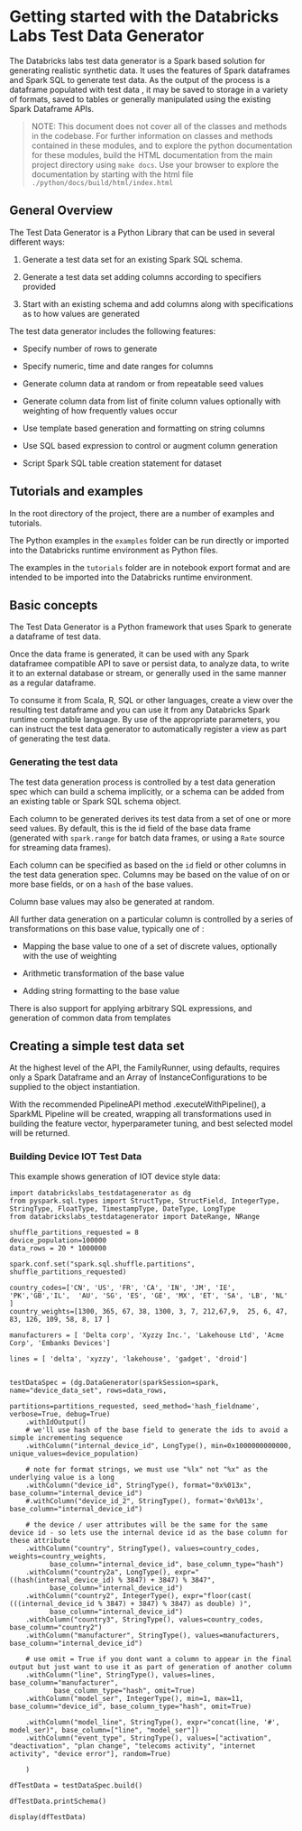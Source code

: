 # Getting started with the Databricks Labs Test Data Generator

The Databricks labs test data generator is a Spark based solution for generating
realistic synthetic data. It uses the features of Spark dataframes and Spark SQL
to generate test data. As the output of the process is a dataframe populated
with test data , it may be saved to storage in a variety of formats, saved to tables
or generally manipulated using the existing Spark Dataframe APIs.

> NOTE: This document does not cover all of the classes and methods in the codebase.
> For further information on classes and methods contained in  these modules, and
> to explore the python documentation for these modules, build the HTML documentation from
> the main project directory using `make docs`. Use your browser to explore the documentation by
> starting with the html file  `./python/docs/build/html/index.html`

## General Overview

The Test Data Generator is a Python Library that can be used in several different ways:


1. Generate a test data set for an existing Spark SQL schema.


2. Generate a test data set adding columns according to specifiers provided


3. Start with an existing schema and add columns along with specifications as to how values are generated

The test data generator includes the following features:


* Specify number of rows to generate


* Specify numeric, time and date ranges for columns


* Generate column data at random or from repeatable seed values


* Generate column data from list of finite column values optionally with weighting of how frequently values occur


* Use template based generation and formatting on string columns


* Use SQL based  expression to control or augment column generation


* Script Spark SQL table creation statement for dataset

## Tutorials and examples

In the root directory of the project, there are a number of examples and tutorials.

The Python examples in the `examples` folder can be run directly or imported into the Databricks runtime environment as Python files.

The examples in the `tutorials` folder are in notebook export format and are intended to be imported into the Databricks runtime environment.

## Basic concepts

The Test Data Generator is a Python framework that uses Spark to generate a dataframe of test data.

Once the data frame is generated, it can be used with any Spark dataframee compatible API to save or persist data,
to analyze data, to write it to an external database or stream, or generally used in the same manner as a regular dataframe.

To consume it from Scala, R, SQL or other languages, create a view over the resulting test dataframe and you can use
it from any Databricks Spark runtime compatible language. By use of the appropriate parameters,
you can instruct the test data generator to automatically register a view as part of generating the test data.

### Generating the test data

The test data generation process is controlled by a test data generation spec which can build a schema implicitly,
or a schema can be added from an existing table or Spark SQL schema object.

Each column to be generated derives its test data from a set of one or more seed values.
By default, this is the id field of the base data frame
(generated with `spark.range` for batch data frames, or using a `Rate` source for streaming data frames).

Each column  can be specified as based on the `id` field or other columns in the test data generation spec.
Columns may be based on the value of on or more base fields, or on a `hash` of the base values.

Column base values may also be generated at random.

All further data generation on a particular column is controlled by a series of transformations on this base value,
typically one of :


* Mapping the base value to one of a set of discrete values, optionally with the use of weighting


* Arithmetic transformation of the base value


* Adding string formatting to the base value

There is also support for applying arbitrary SQL expressions, and generation of common data from templates

## Creating a simple test data set

At the highest level of the API, the FamilyRunner, using defaults, requires only a Spark Dataframe and an Array of InstanceConfigurations to be supplied to the object instantiation.

With the recommended PipelineAPI method .executeWithPipeline(), a SparkML Pipeline will be created, wrapping all transformations used in building the feature vector,
hyperparameter tuning, and best selected model will be returned.

### Building Device IOT Test Data

This example shows generation of IOT device style data:

```
import databrickslabs_testdatagenerator as dg
from pyspark.sql.types import StructType, StructField, IntegerType, StringType, FloatType, TimestampType, DateType, LongType
from databrickslabs_testdatagenerator import DateRange, NRange

shuffle_partitions_requested = 8
device_population=100000
data_rows = 20 * 1000000

spark.conf.set("spark.sql.shuffle.partitions", shuffle_partitions_requested)

country_codes=['CN', 'US', 'FR', 'CA', 'IN', 'JM', 'IE', 'PK','GB','IL',  'AU', 'SG', 'ES', 'GE', 'MX', 'ET', 'SA', 'LB', 'NL' ]
country_weights=[1300, 365, 67, 38, 1300, 3, 7, 212,67,9,  25, 6, 47, 83, 126, 109, 58, 8, 17 ]

manufacturers = [ 'Delta corp', 'Xyzzy Inc.', 'Lakehouse Ltd', 'Acme Corp', 'Embanks Devices']

lines = [ 'delta', 'xyzzy', 'lakehouse', 'gadget', 'droid']


testDataSpec = (dg.DataGenerator(sparkSession=spark, name="device_data_set", rows=data_rows,
                                             partitions=partitions_requested, seed_method='hash_fieldname', verbose=True, debug=True)
    .withIdOutput()
    # we'll use hash of the base field to generate the ids to avoid a simple incrementing sequence
    .withColumn("internal_device_id", LongType(), min=0x1000000000000, unique_values=device_population)

    # note for format strings, we must use "%lx" not "%x" as the underlying value is a long
    .withColumn("device_id", StringType(), format="0x%013x", base_column="internal_device_id")
    #.withColumn("device_id_2", StringType(), format='0x%013x', base_column="internal_device_id")

    # the device / user attributes will be the same for the same device id - so lets use the internal device id as the base column for these attribute
    .withColumn("country", StringType(), values=country_codes, weights=country_weights,
          base_column="internal_device_id", base_column_type="hash")
    .withColumn("country2a", LongType(), expr="((hash(internal_device_id) % 3847) + 3847) % 3847", 
          base_column="internal_device_id")
    .withColumn("country2", IntegerType(), expr="floor(cast( (((internal_device_id % 3847) + 3847) % 3847) as double) )", 
          base_column="internal_device_id")
    .withColumn("country3", StringType(), values=country_codes, base_column="country2")
    .withColumn("manufacturer", StringType(), values=manufacturers, base_column="internal_device_id")

    # use omit = True if you dont want a column to appear in the final output but just want to use it as part of generation of another column
    .withColumn("line", StringType(), values=lines, base_column="manufacturer", 
           base_column_type="hash", omit=True)
    .withColumn("model_ser", IntegerType(), min=1, max=11,  base_column="device_id", base_column_type="hash", omit=True)

    .withColumn("model_line", StringType(), expr="concat(line, '#', model_ser)", base_column=["line", "model_ser"])
    .withColumn("event_type", StringType(), values=["activation", "deactivation", "plan change", "telecoms activity", "internet activity", "device error"], random=True)

    )

dfTestData = testDataSpec.build()

dfTestData.printSchema()

display(dfTestData)
```
